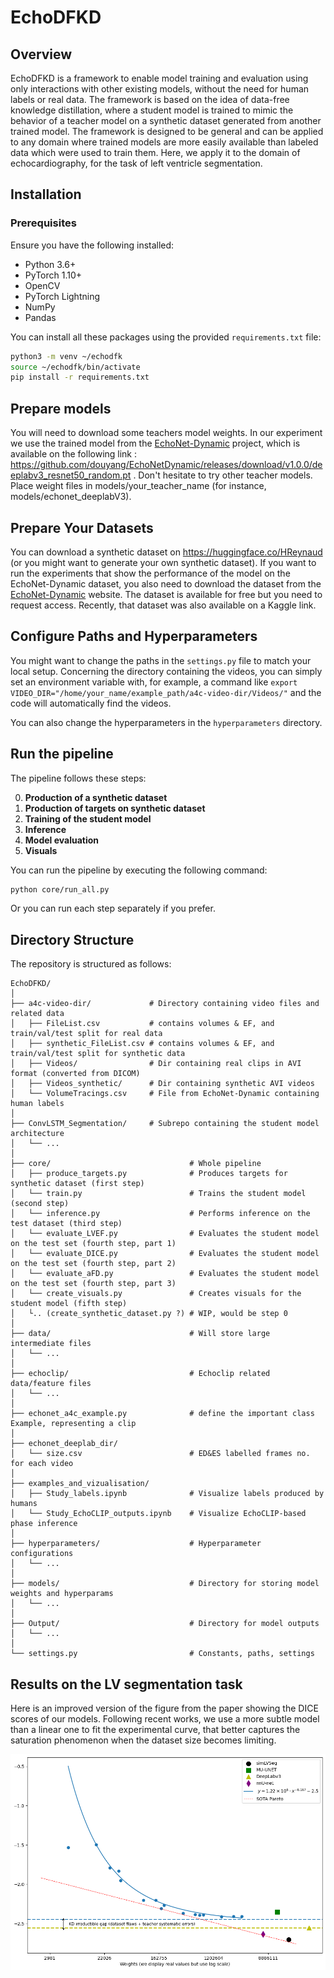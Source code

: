 # EchoDFKD

## Overview

EchoDFKD is a framework to enable model training and evaluation using only interactions with other existing models, without the need for human labels or real data. 
The framework is based on the idea of data-free knowledge distillation, where a student model is trained to mimic the behavior of a teacher model on a synthetic dataset generated from another trained model.
The framework is designed to be general and can be applied to any domain where trained models are more easily available than labeled data which were used to train them. Here, we apply it to the domain of echocardiography, for the task of left ventricle segmentation.

## Installation

### Prerequisites

Ensure you have the following installed:

- Python 3.6+
- PyTorch 1.10+
- OpenCV
- PyTorch Lightning
- NumPy
- Pandas

You can install all these packages using the provided `requirements.txt` file:

```bash
python3 -m venv ~/echodfk
source ~/echodfk/bin/activate
pip install -r requirements.txt
```

## Prepare models

You will need to download some teachers model weights.
In our experiment we use the trained model from the [EchoNet-Dynamic](https://echonet.github.io/dynamic/) project, which is available on the following link : https://github.com/douyang/EchoNetDynamic/releases/download/v1.0.0/deeplabv3_resnet50_random.pt .
Don't hesitate to try other teacher models.
Place weight files in models/your_teacher_name (for instance, models/echonet_deeplabV3).

## Prepare Your Datasets

You can download a synthetic dataset on https://huggingface.co/HReynaud (or you might want to generate your own synthetic dataset).
If you want to run the experiments that show the performance of the model on the EchoNet-Dynamic dataset, you also need to download the dataset from the [EchoNet-Dynamic](https://echonet.github.io/dynamic/) website. The dataset is available for free but you need to request access. Recently, that dataset was also available on a Kaggle link.


## Configure Paths and Hyperparameters

You might want to change the paths in the `settings.py` file to match your local setup. 
Concerning the directory containing the videos, you can simply set an environment variable with, for example, a command like `export VIDEO_DIR="/home/your_name/example_path/a4c-video-dir/Videos/"` and the code will automatically find the videos.

You can also change the hyperparameters in the `hyperparameters` directory.

## Run the pipeline

The pipeline follows these steps:

0. **Production of a synthetic dataset**
1. **Production of targets on synthetic dataset**
2. **Training of the student model**
3. **Inference**
4. **Model evaluation**
5. **Visuals**

You can run the pipeline by executing the following command:

```bash
python core/run_all.py
```
Or you can run each step separately if you prefer.

## Directory Structure

The repository is structured as follows:

```
EchoDFKD/
│
├── a4c-video-dir/             # Directory containing video files and related data
│   ├── FileList.csv           # contains volumes & EF, and train/val/test split for real data
│   ├── synthetic_FileList.csv # contains volumes & EF, and train/val/test split for synthetic data
│   ├── Videos/                # Dir containing real clips in AVI format (converted from DICOM)
│   ├── Videos_synthetic/      # Dir containing synthetic AVI videos
│   └── VolumeTracings.csv     # File from EchoNet-Dynamic containing human labels
│
├── ConvLSTM_Segmentation/     # Subrepo containing the student model architecture
│   └── ...
│
├── core/                               # Whole pipeline
│   ├── produce_targets.py              # Produces targets for synthetic dataset (first step)
│   └── train.py                        # Trains the student model (second step)
│   └── inference.py                    # Performs inference on the test dataset (third step)
│   └── evaluate_LVEF.py                # Evaluates the student model on the test set (fourth step, part 1)
│   └── evaluate_DICE.py                # Evaluates the student model on the test set (fourth step, part 2)
│   └── evaluate_aFD.py                 # Evaluates the student model on the test set (fourth step, part 3)
│   └── create_visuals.py               # Creates visuals for the student model (fifth step)
│   └.. (create_synthetic_dataset.py ?) # WIP, would be step 0
│
├── data/                               # Will store large intermediate files
│   └── ...
│
├── echoclip/                           # Echoclip related data/feature files
│   └── ...
│
├── echonet_a4c_example.py              # define the important class Example, representing a clip
│
├── echonet_deeplab_dir/
│   └── size.csv                        # ED&ES labelled frames no. for each video
│
├── examples_and_vizualisation/ 
│   ├── Study_labels.ipynb              # Visualize labels produced by humans
│   └── Study_EchoCLIP_outputs.ipynb    # Visualize EchoCLIP-based phase inference
│
├── hyperparameters/                    # Hyperparameter configurations
│   └── ...
│
├── models/                             # Directory for storing model weights and hyperparams
│   └── ...
│
├── Output/                             # Directory for model outputs
│   └── ...
│
└── settings.py                         # Constants, paths, settings
```
## Results on the LV segmentation task

Here is an improved version of the figure from the paper showing the DICE scores of our models. 
Following recent works, we use a more subtle model than a linear one to fit the experimental curve, that better captures the saturation phenomenon when the dataset size becomes limiting.

![Performance Segmentation](figure_perf_seg_nogithubcache.png)